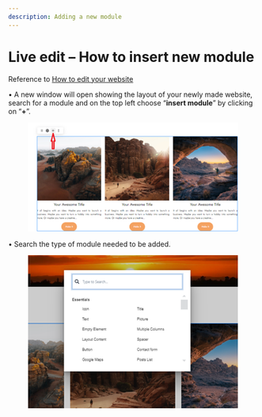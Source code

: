 ```yaml
---
description: Adding a new module
---
```


# Live edit – How to insert new module

Reference to [How to edit your website](https://help.microweber.com/user-guide/live-edit-how-to-edit-you-site)

• A new window will open showing the layout of your newly made website, search for a module and on the top left choose “**insert module**” by clicking on “**+**”.

<figure><img src=".gitbook/assets/image (1) (1).png" alt=""><figcaption></figcaption></figure>

• Search the type of module needed to be added.

<figure><img src=".gitbook/assets/image (1) (1) (1).png" alt=""><figcaption></figcaption></figure>

